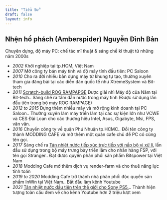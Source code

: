 ```yaml
---
title: "Tiểu Sử"
draft: false
layout: info
---
```


## Nhện hổ phách (Amberspider) Nguyễn Đình Bản ##
Chuyên dựng, độ máy PC: chế tác mĩ thuật & sáng chế kĩ thuật từ những năm 2000s

- *2002* Khởi nghiệp tại tp.HCM, Việt Nam
- *2007* Mở công ty bán máy tính và độ máy tính đầu tiên: PC Saloon
- *2010* Cho ra đời nhiều bản dựng máy từ khung tự tạo, thường xuyên tham gia đăng bài tại các diễn đàn quốc tế như XtremeSystem và Bit-tech
- *2011* [Scratch-build ROG RAMPAPGE](https://forums.bit-tech.net/index.php?threads/rog-rampage-complete-moty-2nd-place.211108/) Được giải nhì Máy độ của Năm tại Bit-tech..
	Sáng chế ra tấm dẫn nước trong máy tính (Được sử dụng lần đầu tiên trong bộ máy ROG RAMPAGE)
- *2012 to 2015* Dựng thêm nhiều máy và mở rộng kinh doanh tại PC Saloon..
	Thường xuyên làm máy triển lãm tại các sự kiện lớn như VCWE và CES Đài Loan cho các thương hiệu Intel, Asus, Gigabyte, Msi, FPS, vân vân.
- *2016* Chuyển công ty về quận Phú Nhuận tp.HCMC..
	Đổi tên công ty thành MODDING CAFE và mở thêm một quán cafe chủ đề PC có cùng tên gọi.
- *2017* Sáng chế ra [Tản nhiệt nước tiếp xúc trực tiếp với nắp bộ vi xử lí](https://www.youtube.com/watch?v=h6kqJr_pLlM), lần đầu sử dụng trong bộ máy trưng bày triển lãm cho nhãn hàng FSP, với tên gọi Stranger..
	Đạt được quyền phân phối sản phẩm Bitspower tại Việt Nam
- *2018* Modding Cafe mở thêm dịch vụ render-farm và cho thuê năng lực tính toán
- *2019 to 2020* Modding Cafe trở thành nhà phân phối độc quyền sản phẩm InWin tại Việt Nam..
	Bắt đầu làm kênh Youtube
- *2021* [Tản nhiệt nước đầu tiên trên thế giới cho Sony PS5.](/vi/posts/ps5-watercooling/)..
	Thành hiện tượng toàn cầu đem về cho kênh Youtube hơn 2 triệu lượt xem